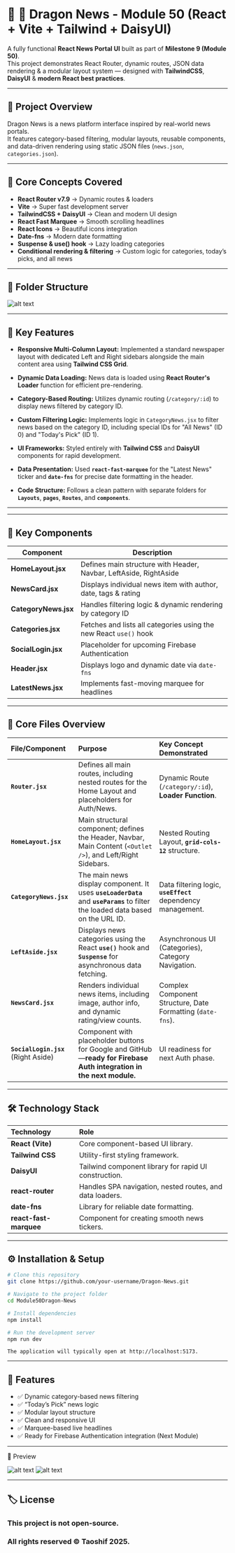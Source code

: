 # 📰 📰 Dragon News - Module 50 (React + Vite + Tailwind + DaisyUI)

A fully functional **React News Portal UI** built as part of **Milestone 9 (Module 50)**.  
This project demonstrates React Router, dynamic routes, JSON data rendering & a modular layout system —  designed with **TailwindCSS**, **DaisyUI** & **modern React best practices**.

---

## 🚀 Project Overview

Dragon News is a news platform interface inspired by real-world news portals.  
It features category-based filtering, modular layouts, reusable components,  
and data-driven rendering using static JSON files (`news.json`, `categories.json`).

---

## 🧠 Core Concepts Covered

- **React Router v7.9** → Dynamic routes & loaders  
- **Vite** → Super fast development server  
- **TailwindCSS + DaisyUI** → Clean and modern UI design  
- **React Fast Marquee** → Smooth scrolling headlines  
- **React Icons** → Beautiful icons integration  
- **Date-fns** → Modern date formatting  
- **Suspense & use() hook** → Lazy loading categories  
- **Conditional rendering & filtering** → Custom logic for categories, today’s picks, and all news

---

## 📁 Folder Structure

![alt text](image.png)

---

## 🚀 Key Features

* **Responsive Multi-Column Layout:** Implemented a standard newspaper layout with dedicated Left and Right sidebars alongside the main content area using **Tailwind CSS Grid**.

* **Dynamic Data Loading:** News data is loaded using **React Router's Loader** function for efficient pre-rendering.

* **Category-Based Routing:** Utilizes dynamic routing (`/category/:id`) to display news filtered by category ID.

* **Custom Filtering Logic:** Implements logic in `CategoryNews.jsx` to filter news based on the category ID, including special IDs for "All News" (ID 0) and "Today's Pick" (ID 1).

* **UI Frameworks:** Styled entirely with **Tailwind CSS** and **DaisyUI** components for rapid development.

* **Data Presentation:** Used **`react-fast-marquee`** for the "Latest News" ticker and **`date-fns`** for precise date formatting in the header.

* **Code Structure:** Follows a clean pattern with separate folders for **`Layouts`**, **`pages`**, **`Routes`**, and **`components`**.

---

---

## 🧩 Key Components

| Component | Description |
|------------|--------------|
| **HomeLayout.jsx** | Defines main structure with Header, Navbar, LeftAside, RightAside |
| **NewsCard.jsx** | Displays individual news item with author, date, tags & rating |
| **CategoryNews.jsx** | Handles filtering logic & dynamic rendering by category ID |
| **Categories.jsx** | Fetches and lists all categories using the new React `use()` hook |
| **SocialLogin.jsx** | Placeholder for upcoming Firebase Authentication |
| **Header.jsx** | Displays logo and dynamic date via `date-fns` |
| **LatestNews.jsx** | Implements fast-moving marquee for headlines |

---


## 🧩 Core Files Overview

| File/Component | Purpose | Key Concept Demonstrated |
| :--- | :--- | :--- |
| **`Router.jsx`** | Defines all main routes, including nested routes for the Home Layout and placeholders for Auth/News. | Dynamic Route (`/category/:id`), **Loader Function**. |
| **`HomeLayout.jsx`** | Main structural component; defines the Header, Navbar, Main Content (`<Outlet />`), and Left/Right Sidebars. | Nested Routing Layout, **`grid-cols-12`** structure. |
| **`CategoryNews.jsx`** | The main news display component. It uses **`useLoaderData`** and **`useParams`** to filter the loaded data based on the URL ID. | Data filtering logic, **`useEffect`** dependency management. |
| **`LeftAside.jsx`** | Displays news categories using the React **`use()`** hook and **`Suspense`** for asynchronous data fetching. | Asynchronous UI (Categories), Category Navigation. |
| **`NewsCard.jsx`** | Renders individual news items, including image, author info, and dynamic rating/view counts. | Complex Component Structure, Date Formatting (`date-fns`). |
| **`SocialLogin.jsx`** (Right Aside) | Component with placeholder buttons for Google and GitHub—**ready for Firebase Auth integration in the next module.** | UI readiness for next Auth phase. |

---

## 🛠️ Technology Stack

| Technology | Role |
| :--- | :--- |
| **React (Vite)** | Core component-based UI library. |
| **Tailwind CSS** | Utility-first styling framework. |
| **DaisyUI** | Tailwind component library for rapid UI construction. |
| **react-router** | Handles SPA navigation, nested routes, and data loaders. |
| **date-fns** | Library for reliable date formatting. |
| **react-fast-marquee** | Component for creating smooth news tickers. |

---

## ⚙️ Installation & Setup

```bash
# Clone this repository
git clone https://github.com/your-username/Dragon-News.git

# Navigate to the project folder
cd Module50Dragon-News

# Install dependencies
npm install

# Run the development server
npm run dev
```

`The application will typically open at http://localhost:5173.`

---

## 🌟 Features

- ✅ Dynamic category-based news filtering
- ✅ “Today’s Pick” news logic
- ✅ Modular layout structure
- ✅ Clean and responsive UI
- ✅ Marquee-based live headlines
- ✅ Ready for Firebase Authentication integration (Next Module)

---

📸 Preview

![alt text](image-1.png)
![alt text](image-2.png)

---

## 🏷️ License

### This project is not open-source.
### All rights reserved © Taoshif 2025.
